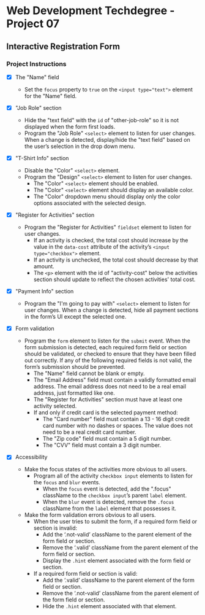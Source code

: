 # Web Development Techdegree - Project 07 #

## Interactive Registration Form ##

### Project Instructions ###

* [X] The "Name" field
    * Set the `focus` property to `true` on the `<input type="text">` element for the "Name" field.

* [X] "Job Role" section
    * Hide the "text field" with the `id` of "other-job-role" so it is not displayed when the form first loads.
    * Program the "Job Role" `<select>` element to listen for user changes. When a change is detected, display/hide the "text field" based on the user’s selection in the drop down menu.

* [X] "T-Shirt Info" section
    * Disable the "Color" `<select>` element.
    * Program the "Design" `<select>` element to listen for user changes.
        * The "Color" `<select>` element should be enabled.
        * The "Color" `<select>` element should display an available color.
        * The "Color" dropdown menu should display only the color options associated with the selected design.

* [X] "Register for Activities" section
    * Program the "Register for Activities" `fieldset` element to listen for user changes.
        * If an activity is checked, the total cost should increase by the value in the `data-cost` attribute of the activity’s `<input type="checkbox">` element.
        * If an activity is unchecked, the total cost should decrease by that amount.
        * The `<p>` element with the id of "activity-cost" below the activities section should update to reflect the chosen activities' total cost.

* [X] "Payment Info" section
    * Program the "I'm going to pay with" `<select>` element to listen for user changes. When a change is detected, hide all payment sections in the form’s UI except the selected one.

* [X] Form validation
    * Program the `form` element to listen for the `submit` event. When the form submission is detected, each required form field or section should be validated, or checked to ensure that they have been filled out correctly. If any of the following required fields is not valid, the form’s submission should be prevented.
        * The "Name" field cannot be blank or empty.
        * The "Email Address" field must contain a validly formatted email address. The email address does not need to be a real email address, just formatted like one.
        * The "Register for Activities" section must have at least one activity selected.
        * If and only if credit card is the selected payment method:
            * The "Card number" field must contain a 13 - 16 digit credit card number with no dashes or spaces. The value does not need to be a real credit card number.
            * The "Zip code" field must contain a 5 digit number.
            * The "CVV" field must contain a 3 digit number.

* [X] Accessibility
    * Make the focus states of the activities more obvious to all users.
        * Program all of the activity `checkbox input` elements to listen for the `focus` and `blur` events.
            * When the `focus` event is detected, add the ".focus" className to the `checkbox input`’s parent `label` element.
            * When the `blur` event is detected, remove the `.focus` className from the `label` element that possesses it.
    * Make the form validation errors obvious to all users.
        * When the user tries to submit the form, if a required form field or section is invalid:
            * Add the ‘.not-valid’ className to the parent element of the form field or section.
            * Remove the ‘.valid’ className from the parent element of the form field or section.
            * Display the `.hint` element associated with the form field or section.
        * If a required form field or section is valid:
            * Add the ‘.valid’ className to the parent element of the form field or section.
            * Remove the ‘.not-valid’ className from the parent element of the form field or section.
            * Hide the `.hint` element associated with that element.    